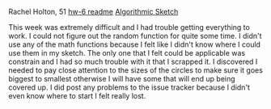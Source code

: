 Rachel Holton, 51 [hw-6 readme](https://github.com/rachel-holton-burnett/120-work/tree/master/hw-6) [Algorithmic Sketch](https://rachel-holton-burnett.github.io/120-work/hw-6/)

This week was extremely difficult and I had trouble getting everything to work. I could not figure out the random function for quite some time. I didn't use any of the math functions because I felt like I didn't know where I could use them in my sketch. The only one that I felt could be applicable was constrain and I had so much trouble with it that I scrapped it. I discovered I needed to pay close attention to the sizes of the circles to make sure it goes biggest to smallest otherwise I will have some that will end up being covered up. I did post any problems to the issue tracker because I didn't even know where to start I felt really lost.
